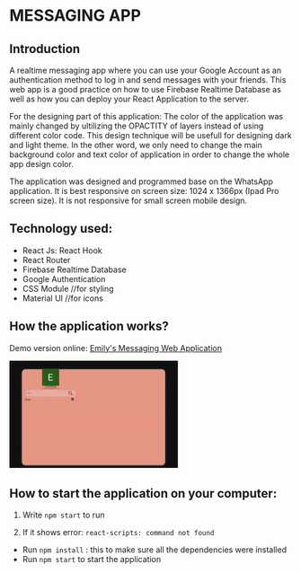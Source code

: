 # MESSAGING APP

## Introduction
A realtime messaging app where you can use your Google Account as an authentication method to log in and send messages with your friends. This web app is a good practice on how to use Firebase Realtime Database as well as how you can deploy your React Application to the server.

For the designing part of this application: The color of the application was mainly changed by ultilizing the OPACTITY of layers instead of using different color code. This design technique will be usefull for designing dark and light theme. In the other word, we only need to change the main background color and text color of application in order to change the whole app design color. 

The application was designed and programmed base on the WhatsApp application. It is best responsive on screen size: 1024 x 1366px (Ipad Pro screen size). It is not responsive for small screen mobile design. 

## Technology used: 
  - React Js: React Hook
  - React Router
  - Firebase Realtime Database
  - Google Authentication
  - CSS Module //for styling
  - Material UI //for icons

## How the application works?

Demo version online: [Emily's Messaging Web Application](https://whatsapp-clone-83b62.web.app/)

<img src="https://github.com/emilydang14/messaging-app/blob/master/demo.gif" width="300">

## How to start the application on your computer:

1. Write `npm start` to run

2. If it shows error: `react-scripts: command not found`
  - Run `npm install` : this to make sure all the dependencies were installed
  - Run `npm start` to start the application
